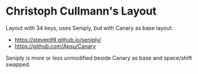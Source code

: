 # Christoph Cullmann's Layout

Layout with 34 keys, uses Seniply, but with Canary as base layout.

* https://stevep99.github.io/seniply/
* https://github.com/Apsu/Canary

Seniply is more or less unmodified beside Canary as base and space/shift swapped.
